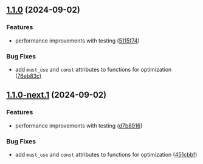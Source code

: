 <!--
SPDX-FileCopyrightText: 2022 - 2024 Ali Sajid Imami

SPDX-License-Identifier: 0BSD
-->

## [1.1.0](https://github.com/AliSajid/charx/compare/v1.0.2...v1.1.0) (2024-09-02)

### Features

- performance improvements with testing ([5115f74](https://github.com/AliSajid/charx/commit/5115f7413b2a9bcd6aa1f715f8595416c71e1a4f))

### Bug Fixes

- add `must_use` and `const` attributes to functions for optimization ([76eb83c](https://github.com/AliSajid/charx/commit/76eb83caf38a34c9dbe9b961264f55cd99592e14))

## [1.1.0-next.1](https://github.com/AliSajid/charx/compare/v1.0.2...v1.1.0-next.1) (2024-09-02)

### Features

- performance improvements with testing ([d7b8916](https://github.com/AliSajid/charx/commit/d7b89160a2c203e5b58449516daf1a638c044ea4))

### Bug Fixes

- add `must_use` and `const` attributes to functions for optimization ([451cbbf](https://github.com/AliSajid/charx/commit/451cbbfd5e10b5a092f8022bc355971ff2d25682))
